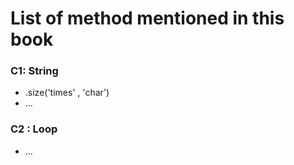 # List of method mentioned in this book

### C1: String

- .size('times' , 'char')
- ...

### C2 : Loop
- ...